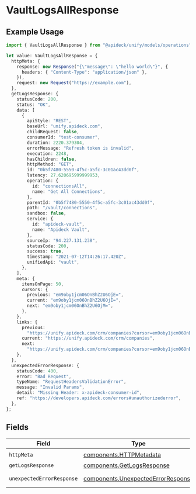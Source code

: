 # VaultLogsAllResponse

## Example Usage

```typescript
import { VaultLogsAllResponse } from "@apideck/unify/models/operations";

let value: VaultLogsAllResponse = {
  httpMeta: {
    response: new Response("{\"message\": \"hello world\"}", {
      headers: { "Content-Type": "application/json" },
    }),
    request: new Request("https://example.com"),
  },
  getLogsResponse: {
    statusCode: 200,
    status: "OK",
    data: [
      {
        apiStyle: "REST",
        baseUrl: "unify.apideck.com",
        childRequest: false,
        consumerId: "test-consumer",
        duration: 2220.379304,
        errorMessage: "Refresh token is invalid",
        execution: 2248,
        hasChildren: false,
        httpMethod: "GET",
        id: "0b5f7480-5550-4f5c-a5fc-3c01ac43dd0f",
        latency: 27.620695999999953,
        operation: {
          id: "connectionsAll",
          name: "Get All Connections",
        },
        parentId: "0b5f7480-5550-4f5c-a5fc-3c01ac43dd0f",
        path: "/vault/connections",
        sandbox: false,
        service: {
          id: "apideck-vault",
          name: "Apideck Vault",
        },
        sourceIp: "94.227.131.238",
        statusCode: 200,
        success: true,
        timestamp: "2021-07-12T14:26:17.420Z",
        unifiedApi: "vault",
      },
    ],
    meta: {
      itemsOnPage: 50,
      cursors: {
        previous: "em9oby1jcm06OnBhZ2U6OjE=",
        current: "em9oby1jcm06OnBhZ2U6OjI=",
        next: "em9oby1jcm06OnBhZ2U6OjM=",
      },
    },
    links: {
      previous:
        "https://unify.apideck.com/crm/companies?cursor=em9oby1jcm06OnBhZ2U6OjE%3D",
      current: "https://unify.apideck.com/crm/companies",
      next:
        "https://unify.apideck.com/crm/companies?cursor=em9oby1jcm06OnBhZ2U6OjM",
    },
  },
  unexpectedErrorResponse: {
    statusCode: 400,
    error: "Bad Request",
    typeName: "RequestHeadersValidationError",
    message: "Invalid Params",
    detail: "Missing Header: x-apideck-consumer-id",
    ref: "https://developers.apideck.com/errors#unauthorizederror",
  },
};
```

## Fields

| Field                                                                                    | Type                                                                                     | Required                                                                                 | Description                                                                              |
| ---------------------------------------------------------------------------------------- | ---------------------------------------------------------------------------------------- | ---------------------------------------------------------------------------------------- | ---------------------------------------------------------------------------------------- |
| `httpMeta`                                                                               | [components.HTTPMetadata](../../models/components/httpmetadata.md)                       | :heavy_check_mark:                                                                       | N/A                                                                                      |
| `getLogsResponse`                                                                        | [components.GetLogsResponse](../../models/components/getlogsresponse.md)                 | :heavy_minus_sign:                                                                       | Logs                                                                                     |
| `unexpectedErrorResponse`                                                                | [components.UnexpectedErrorResponse](../../models/components/unexpectederrorresponse.md) | :heavy_minus_sign:                                                                       | Unexpected error                                                                         |
